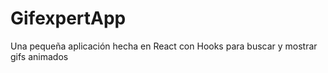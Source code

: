 # GifexpertApp

Una pequeña aplicación hecha en React con Hooks para buscar y mostrar gifs animados
